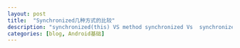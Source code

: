 ```yaml
---
layout: post
title:  "Synchronized几种方式的比较"
description: "synchronized(this) VS method synchronized Vs  synchronized(getClass)"
categories: [blog, Android基础]
---
```

